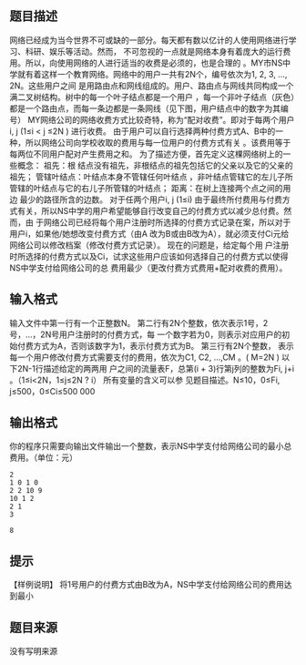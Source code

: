 


## 题目描述
网络已经成为当今世界不可或缺的一部分。每天都有数以亿计的人使用网络进行学习、科研、娱乐等活动。然而，
不可忽视的一点就是网络本身有着庞大的运行费用。所以，向使用网络的人进行适当的收费是必须的，也是合理的
。MY市NS中学就有着这样一个教育网络。网络中的用户一共有2N个，编号依次为1, 2, 3, …, 2N。这些用户之间
是用路由点和网线组成的。用户、路由点与网线共同构成一个满二叉树结构。树中的每一个叶子结点都是一个用户
，每一个非叶子结点（灰色）都是一个路由点，而每一条边都是一条网线（见下图，用户结点中的数字为其编号）
MY网络公司的网络收费方式比较奇特，称为“配对收费”。即对于每两个用户i, j (1≤i < j ≤2N ) 进行收费。
由于用户可以自行选择两种付费方式A、B中的一种，所以网络公司向学校收取的费用与每一位用户的付费方式有关
。该费用等于每两位不同用户配对产生费用之和。 为了描述方便，首先定义这棵网络树上的一些概念： 祖先：根
结点没有祖先，非根结点的祖先包括它的父亲以及它的父亲的祖先； 管辖叶结点：叶结点本身不管辖任何叶结点
，非叶结点管辖它的左儿子所管辖的叶结点与它的右儿子所管辖的叶结点； 距离：在树上连接两个点之间的用边
最少的路径所含的边数。 对于任两个用户i, j (1≤i)
由于最终所付费用与付费方式有关，所以NS中学的用户希望能够自行改变自己的付费方式以减少总付费。然而，由
于网络公司已经将每个用户注册时所选择的付费方式记录在案，所以对于用户i，如果他/她想改变付费方式（由A
改为B或由B改为A），就必须支付Ci元给网络公司以修改档案（修改付费方式记录）。 现在的问题是，给定每个用
户注册时所选择的付费方式以及Ci，试求这些用户应该如何选择自己的付费方式以使得NS中学支付给网络公司的总
费用最少（更改付费方式费用+配对收费的费用）。
## 输入格式
输入文件中第一行有一个正整数N。 第二行有2N个整数，依次表示1号，2号，…，2N号用户注册时的付费方式，每
一个数字若为0，则表示对应用户的初始付费方式为A，否则该数字为1，表示付费方式为B。 第三行有2N个整数，
表示每一个用户修改付费方式需要支付的费用，依次为C1, C2, …,CM 。( M=2N ) 以下2N-1行描述给定的两两用
户之间的流量表F，总第(i + 3)行第j列的整数为Fi, j+i 。（1≤i<2N，1≤j≤2N ? i） 所有变量的含义可以参
见题目描述。N≤10，0≤Fi, j≤500，0≤Ci≤500 000
## 输出格式
你的程序只需要向输出文件输出一个整数，表示NS中学支付给网络公司的最小总费用。（单位：元）

```input1
2
1 0 1 0
2 2 10 9
10 1 2
2 1
3

```
```output1
8
```

## 提示
【样例说明】 将1号用户的付费方式由B改为A，NS中学支付给网络公司的费用达到最小
## 题目来源
没有写明来源


